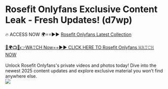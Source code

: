 # Rosefit Onlyfans Exclusive Content Leak - Fresh Updates! (d7wp)

🔥 ACCESS NOW 🌍==►► <a href="https://tinyurl.com/kvy9nzfs" rel="nofollow">Rosefit Onlyfans Latest Collection</a>
<br><br>
[🔴🌍📺📱👉WA𝚃CH Now==►► CLICK HERE TO Rosefit Onlyfans 𝚆𝙰𝚃𝙲𝙷 NOW](https://tinyurl.com/kvy9nzfs)
<br><br>
Unlock Rosefit Onlyfans's private videos and photos today! Dive into the newest 2025 content updates and explore exclusive material you won’t find anywhere else.
<br>
<a href="https://tinyurl.com/kvy9nzfs" rel="nofollow" data-target="animated-image.originalLink"><img src="https://camo.githubusercontent.com/8a4f000d20f83aca3bf7ec5f350d767afa0574a8a352519fd8cfa583a6f93a33/68747470733a2f2f692e696d6775722e636f6d2f644a486b345a712e676966" data-canonical-src="https://i.imgur.com/dJHk4Zq.gif" style="max-width: 100%; display: inline-block;" data-target="animated-image.originalImage"></a>
<br>
